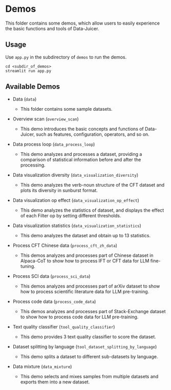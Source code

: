 # Demos

This folder contains some demos, which allow users to easily experience the basic functions and tools of Data-Juicer.

## Usage

Use `app.py` in the subdirectory of `demos` to run the demos.

```shell
cd <subdir_of_demos>
streamlit run app.py
```

## Available Demos

- Data (`data`)
  - This folder contains some sample datasets.

- Overview scan (`overview_scan`)
  - This demo introduces the basic concepts and functions of Data-Juicer, such as features, configuration, operators, and so on.

- Data process loop (`data_process_loop`)
  - This demo analyzes and processes a dataset, providing a comparison of statistical information before and after the processing.

- Data visualization diversity (`data_visualization_diversity`)
  - This demo analyzes the verb-noun structure of the CFT dataset and plots its diversity in sunburst format.

- Data visualization op effect (`data_visualization_op_effect`)
  - This demo analyzes the statistics of dataset, and displays the effect of each Filter op by setting different thresholds.

- Data visualization statistics (`data_visualization_statistics`)
  - This demo analyzes the dataset and obtain up to 13 statistics.

- Process CFT Chinese data (`process_cft_zh_data`)
  - This demos analyzes and processes part of Chinese dataset in Alpaca-CoT to show how to process IFT or CFT data for LLM fine-tuning.

- Process SCI data (`process_sci_data`)
  - This demos analyzes and processes part of arXiv dataset to show how to process scientific literature data for LLM pre-training.

- Process code data (`process_code_data`)
  - This demos analyzes and processes part of Stack-Exchange dataset to show how to process code data for LLM pre-training.

- Text quality classifier (`tool_quality_classifier`)
  - This demo provides 3 text quality classifier to score the dataset.

- Dataset splitting by language (`tool_dataset_splitting_by_language`)
  - This demo splits a dataset to different sub-datasets by language.

- Data mixture (`data_mixture`)
  - This demo selects and mixes samples from multiple datasets and exports them into a new dataset.